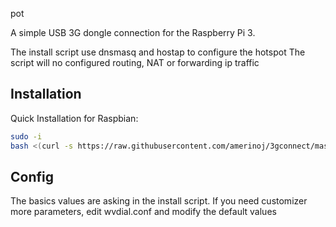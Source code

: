 pot   

A simple USB 3G dongle connection for the Raspberry Pi 3.                        

The install script use dnsmasq and hostap to configure the hotspot
The script will no configured  routing, NAT or forwarding ip traffic 
## Installation

Quick Installation for Raspbian:

```bash
sudo -i
bash <(curl -s https://raw.githubusercontent.com/amerinoj/3gconnect/master/install.sh)     
```
                                                                                   
## Config

The basics values are asking in the install script.
If you need customizer more parameters, edit wvdial.conf and modify the default values

